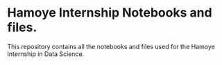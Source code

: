 # Hamoye Internship Notebooks and files.
This repository contains all the notebooks and files used for the Hamoye Internship in Data Science. 

